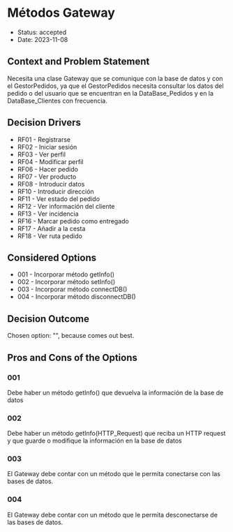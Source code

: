 # Métodos Gateway

* Status: accepted
* Date: 2023-11-08

## Context and Problem Statement

Necesita una clase Gateway que se comunique con la base de datos y con el GestorPedidos, ya que el GestorPedidos necesita consultar los datos del pedido o del usuario que se encuentran en la DataBase_Pedidos y en la DataBase_Clientes con frecuencia.

## Decision Drivers

* RF01 - Registrarse
* RF02 - Iniciar sesión
* RF03 - Ver perfil
* RF04 - Modificar perfil
* RF06 - Hacer pedido
* RF07 - Ver producto
* RF08 - Introducir datos
* RF10 - Introducir dirección
* RF11 - Ver estado del pedido
* RF12 - Ver información del cliente
* RF13 - Ver incidencia
* RF16 - Marcar pedido como entregado
* RF17 - Añadir a la cesta
* RF18 - Ver ruta pedido

## Considered Options

* 001 - Incorporar método getInfo()
* 002 - Incorporar método setInfo()
* 003 - Incorporar método connectDB()
* 004 - Incorporar método disconnectDB()

## Decision Outcome

Chosen option: "", because comes out best.

## Pros and Cons of the Options

### 001

Debe haber un método getInfo() que devuelva la información de la base de datos

### 002

Debe haber un método getInfo(HTTP_Request) que reciba un HTTP request y que guarde o modifique la información en la base de datos

### 003

El Gateway debe contar con un método que le permita conectarse con las bases de datos.

### 004

El Gateway debe contar con un método que le permita desconectarse de las bases de datos.
